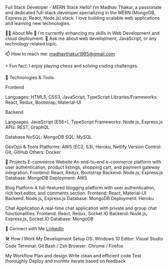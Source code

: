 Full Stack Developer - MERN Stack
Hello! I'm Madhav Thakur, a passionate and dedicated full-stack developer specializing in the MERN (MongoDB, Express.js, React, Node.js) stack. I love building scalable web applications and learning new technologies.


🧑‍💻 About Me
🌱 I’m currently enhancing my skills in Web Development  and cloud deployment.
💬 Ask me about web development, JavaScript, or any technology-related topic.

📫 How to reach me: madhavthakur1995@gmail.com

⚡ Fun fact: I enjoy playing chess and solving coding challenges.

🔧 Technologies & Tools

Frontend

Languages: HTML5, CSS3, JavaScript, TypeScript
Libraries/Frameworks: React, Redux, Bootstrap, Material-UI

Backend

Languages: JavaScript (ES6+), TypeScript
Frameworks: Node.js, Express.js
APIs: REST, GraphQL

Database
NoSQL: MongoDB
SQL: MySQL

DevOps & Tools
Platforms: AWS (EC2, S3), Heroku, Netlify
Version Control: Git, GitHub
Others: Docker


🌟 Projects
E-commerce Website
An end-to-end e-commerce platform with user authentication, product listings, shopping cart, and payment gateway integration.
Frontend: React, Redux, Bootstrap
Backend: Node.js, Express.js
Database: MongoDB
Deployment: AWS



Blog Platform
A full-featured blogging platform with user authentication, rich text editor, and comments section.
Frontend: React, Material-UI
Backend: Node.js, Express.js
Database: MongoDB
Deployment: Heroku


Chat Application
A real-time chat application with private and group chat functionalities.
Frontend: React, Redux, Socket.IO
Backend: Node.js, Express.js, Socket.IO
Database: MongoDB



🤝 Connect with Me
[LinkedIn](https://www.linkedin.com/in/madhav-thakur-82785311b/)

🛠️ How I Work
My Development Setup
OS: Windows 10 
Editor: Visual Studio Code
Terminal: Git Bash / Zsh
Browser: Chrome / Firefox

My Workflow
Plan and design
Write clean and efficient code
Test thoroughly
Deploy and monitor
Iterate based on feedback
